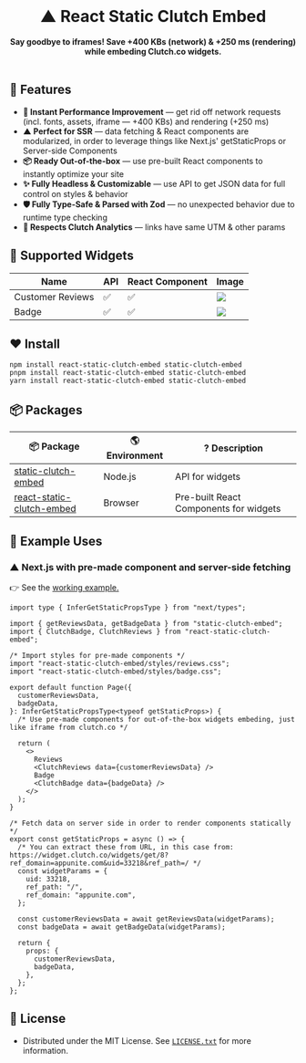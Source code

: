 <div align="center">

<br>
<h1 align="center">▲ React Static Clutch Embed </h1>

  <p align="center">
      <b>Say goodbye to iframes! Save +400 KBs (network) & +250 ms (rendering) while embeding Clutch.co widgets.</b>
    <br>
    <br>
  </p>
</div>

## 🦄 Features

- **💨 Instant Performance Improvement** — get rid off network requests (incl. fonts, assets, iframe — +400 KBs) and rendering (+250 ms)
- **▲ Perfect for SSR** — data fetching & React components are modularized, in order to leverage things like Next.js' getStaticProps or Server-side Components
- **📦 Ready Out-of-the-box** — use pre-built React components to instantly optimize your site
- **✨ Fully Headless & Customizable** — use API to get JSON data for full control on styles & behavior
- **🛡️ Fully Type-Safe & Parsed with Zod** — no unexpected behavior due to runtime type checking
- **🔗 Respects Clutch Analytics** — links have same UTM & other params

## 🔗 Supported Widgets

| Name | API | React Component | Image |
|-----|------|-----------------|-------|
| Customer Reviews | ✅ | ✅ | ![](https://github.com/konhi/react-static-clutch-embed/assets/61631665/ed718776-9dc6-441a-9f56-7550c88001cc) |
| Badge | ✅ | ✅ | ![](https://github.com/konhi/react-static-clutch-embed/assets/61631665/01e68bc1-d6e1-45fa-9d2c-bdec05335568) |

## ❤️ Install
```
npm install react-static-clutch-embed static-clutch-embed
pnpm install react-static-clutch-embed static-clutch-embed
yarn install react-static-clutch-embed static-clutch-embed
```

## 📦 Packages 
| 📦 Package | 🌎 Environment | ? Description |
|----------|----------|--------------|
| [static-clutch-embed](https://www.npmjs.com/package/static-clutch-embed) | Node.js | API for widgets |
| [react-static-clutch-embed](https://www.npmjs.com/package/react-static-clutch-embed) | Browser | Pre-built React Components for widgets |

## 🤖 Example Uses

### ▲ Next.js with pre-made component and server-side fetching

👉 See the [working example.](https://react-static-clutch-embed-web.vercel.app/)

```tsx
import type { InferGetStaticPropsType } from "next/types";

import { getReviewsData, getBadgeData } from "static-clutch-embed";
import { ClutchBadge, ClutchReviews } from "react-static-clutch-embed";

/* Import styles for pre-made components */
import "react-static-clutch-embed/styles/reviews.css";
import "react-static-clutch-embed/styles/badge.css";

export default function Page({
  customerReviewsData,
  badgeData,
}: InferGetStaticPropsType<typeof getStaticProps>) {
  /* Use pre-made components for out-of-the-box widgets embeding, just like iframe from clutch.co */

  return (
    <>
      Reviews
      <ClutchReviews data={customerReviewsData} />
      Badge
      <ClutchBadge data={badgeData} />
    </>
  );
}

/* Fetch data on server side in order to render components statically */
export const getStaticProps = async () => {
  /* You can extract these from URL, in this case from: https://widget.clutch.co/widgets/get/8?ref_domain=appunite.com&uid=33218&ref_path=/ */
  const widgetParams = {
    uid: 33218,
    ref_path: "/",
    ref_domain: "appunite.com",
  };

  const customerReviewsData = await getReviewsData(widgetParams);
  const badgeData = await getBadgeData(widgetParams);

  return {
    props: {
      customerReviewsData,
      badgeData,
    },
  };
};
```

## 📜 License

- Distributed under the MIT License. See [`LICENSE.txt`](https://github.com/konhi/react-static-clutch-embed/blob/main/LICENSE) for more information.
